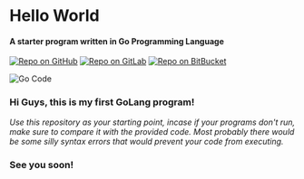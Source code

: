# Hello World

#### A starter program written in Go Programming Language

[![Repo on GitHub](https://img.shields.io/badge/repo-GitHub-3D76C2.svg)](https://github.com/AkashShivanand/Go-Hello-World)
[![Repo on GitLab](https://img.shields.io/badge/repo-GitLab-6C488A.svg)](https://gitlab.com/AkashShivanand/go-hello-world)
[![Repo on BitBucket](https://img.shields.io/badge/repo-BitBucket-1F5081.svg)](https://bitbucket.org/AkashShivanand/go-hello-world)

![Go Code](https://3.bp.blogspot.com/-i-OOWA4rZdY/Wfi1Qp3OzKI/AAAAAAAA_CM/55hxG13GmYwJcWKNDMm6JLPpMwsYbHBvwCLcBGAs/s1600/golang-logo.png)

### **Hi Guys, this is my first GoLang program!**

_Use this repository as your starting point, incase if your programs don't run, make sure to compare it with the provided code. Most probably there would be some silly syntax errors that would prevent your code from executing._

### See you soon!